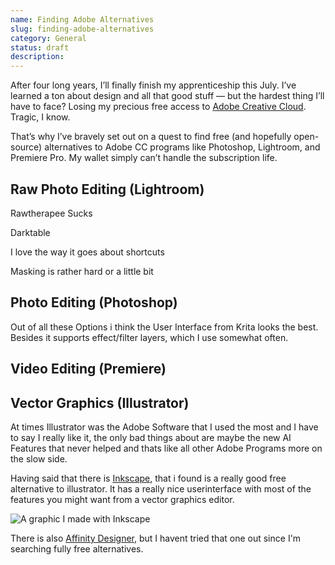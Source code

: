 ```yaml
---
name: Finding Adobe Alternatives
slug: finding-adobe-alternatives
category: General
status: draft
description: 
---
```


<!-- https://chatgpt.com/c/68524aba-f624-8010-9abb-eb2061e0b103 -->

After four long years, I’ll finally finish my apprenticeship this July. I’ve learned a ton about design and all that good stuff — but the hardest thing I’ll have to face? Losing my precious free access to [Adobe Creative Cloud](https://www.adobe.com/ch_de/creativecloud.html). Tragic, I know.

That’s why I’ve bravely set out on a quest to find free (and hopefully open-source) alternatives to Adobe CC programs like Photoshop, Lightroom, and Premiere Pro. My wallet simply can’t handle the subscription life.

## Raw Photo Editing (Lightroom)

Rawtherapee Sucks

Darktable

I love the way it goes about shortcuts

Masking is rather hard or a little bit

<!-- Rawtherapee -->
<!-- darktable -->
<!-- Shortcuts -->

## Photo Editing (Photoshop)

<!-- Photopea -->
<!-- Gimp -->
<!-- Krita -->

Out of all these Options i think the User Interface from Krita looks the best. Besides it supports effect/filter layers, which I use somewhat often.

## Video Editing (Premiere)

<!-- KDenlive -->
<!-- DaVinci Resolve -->

## Vector Graphics (Illustrator)

At times Illustrator was the Adobe Software that I used the most and I have to say I really like it, the only bad things about are maybe the new AI Features that never helped and thats like all other Adobe Programs more on the slow side.

Having said that there is [Inkscape](https://inkscape.org/), that i found is a really good free alternative to illustrator. It has a really nice userinterface with most of the features you might want from a vector graphics editor.

![A graphic I made with Inkscape](https://i.imgur.com/RZtzu9R.png)

There is also [Affinity Designer](https://affinity.serif.com/de/designer/), but I havent tried that one out since I'm searching fully free alternatives.

<!-- Inkscape -->
<!-- Affinity -->